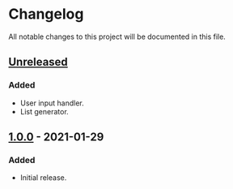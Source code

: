 # Changelog
All notable changes to this project will be documented in this file.

## [Unreleased]
### Added
- User input handler.
- List generator.

## [1.0.0] - 2021-01-29
### Added
- Initial release.

[Unreleased]: https://github.com/lem0nez/friendly-cli/compare/v1.0.0...HEAD
[1.0.0]: https://github.com/lem0nez/friendly-cli/releases/tag/v1.0.0
